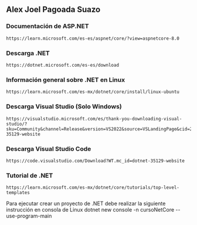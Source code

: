 ## Alex Joel Pagoada Suazo

### Documentación de ASP.NET
    https://learn.microsoft.com/es-es/aspnet/core/?view=aspnetcore-8.0

### Descarga .NET
    https://dotnet.microsoft.com/es-es/download

### Información general sobre .NET en Linux
    https://learn.microsoft.com/es-mx/dotnet/core/install/linux-ubuntu

### Descarga Visual Studio (Solo Windows)
    https://visualstudio.microsoft.com/es/thank-you-downloading-visual-studio/?sku=Community&channel=Release&version=VS2022&source=VSLandingPage&cid=2030&passive=false&WT.mc_id=dotnet-35129-website

### Descarga Visual Studio Code
    https://code.visualstudio.com/Download?WT.mc_id=dotnet-35129-website

### Tutorial de .NET
    https://learn.microsoft.com/es-mx/dotnet/core/tutorials/top-level-templates

Para ejecutar crear un proyecto de .NET debe realizar la siguiente instrucción en consola de Linux
    dotnet new console -n cursoNetCore --use-program-main